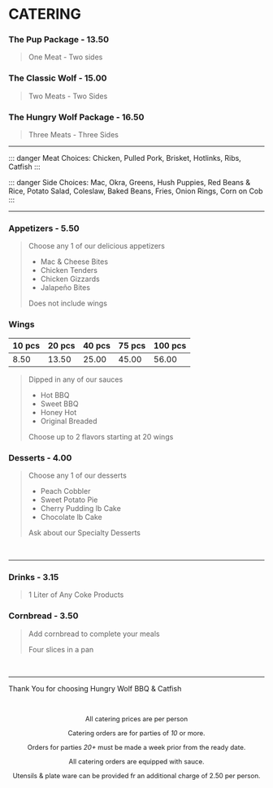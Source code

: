 # CATERING

### The Pup Package - 13.50
> One Meat - Two sides

### The Classic Wolf - 15.00
> Two Meats - Two Sides

### The Hungry Wolf Package - 16.50
> Three Meats - Three Sides

<hr>

::: danger Meat Choices:
Chicken, Pulled Pork, Brisket, Hotlinks, Ribs, Catfish
:::

::: danger Side Choices:
Mac, Okra, Greens, Hush Puppies, Red Beans & Rice, Potato Salad, Coleslaw, Baked Beans, Fries, Onion Rings, Corn on Cob
:::
<hr>

### Appetizers - 5.50

> Choose any 1 of our delicious appetizers
> - Mac & Cheese Bites
> - Chicken Tenders
> - Chicken Gizzards
> - Jalapeño Bites
>
> Does not include wings

### Wings

| 10 pcs | 20 pcs | 40 pcs | 75 pcs | 100 pcs|
| ------ | ------ | ------ | ------ | ------ |
|  8.50  | 13.50  | 25.00  | 45.00  | 56.00  |

> Dipped in any of our sauces
> - Hot BBQ
> - Sweet BBQ
> - Honey Hot
> - Original Breaded
>
> Choose up to 2 flavors starting at 20 wings




### Desserts - 4.00
> Choose any 1 of our desserts
> - Peach Cobbler
> - Sweet Potato Pie
> - Cherry Pudding lb Cake
> - Chocolate lb Cake
>
> Ask about our Specialty Desserts

<br>
<hr>

### Drinks - 3.15 <Badge text="A Liter" type="error"/>
> 1 Liter of Any Coke Products

### Cornbread - 3.50 <Badge text="A Pan" type="error"/>
> Add cornbread to complete your meals
>
> Four slices in a pan

<br>
<hr>
<Banner>Thank You for choosing Hungry Wolf BBQ & Catfish</Banner>

<div class="cat">
  <p>All catering prices are per person</p>
  <p>Catering orders are for parties of <em>10</em> or more.</p>
  <p>Orders for parties <em>20+</em> must be made a week prior from the ready date.</p>
  <p>All catering orders are equipped with sauce.</p>
  <p>Utensils & plate ware can be provided fr an additional charge of 2.50 per person.</p>
</div>

<Available/>
<Disclaimer/>

<style scoped>
.cat {
   padding-top: 2rem;
   padding-bottom: 2rem;
   text-align: center;
   font-weight: 400;
   font-size: 0.8rem;
}
</style>
